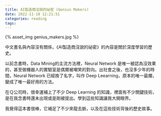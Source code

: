 ```yaml
---
title: AI製造商沒說的祕密 (Genius Makers)
date: 2022-11-10 12:21:51
categories: reading
tags:
---
```


{% asset_img genius_makers.jpg %}

中文書名與內容沒有關係，《AI製造商沒說的祕密》的內容是關於深度學習的歷史。

<!-- more -->

以前念書時，Data Mining的主流方法裡，Neural Network 是唯一被認為沒效果的，甚至做機器人的實驗室是偶爾被嘲笑的對向。出社會之後，也沒多少年的時間，Neural Network 已經換了名字，叫作 Deep Leearning，原本的唯一最爛，變成了唯一最好用的方法。

在Ｑ公司時，很幸運補上了不少 Deep Learning 的知識，裡面有不少關鍵技術，是在我念書時還未出現或是剛被提出。學到這些知識讓我大開眼界。

我覺得這本書很棒，它補足了不少來龍去脈，以及在這些技術背後的歷史故事。
